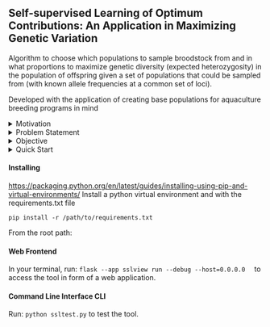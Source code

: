     
## Self-supervised Learning of Optimum Contributions: An Application in Maximizing Genetic Variation

Algorithm to choose which populations to sample broodstock from and in what proportions to maximize genetic diversity (expected heterozygosity) in the population of offspring given a set of populations that could be sampled from (with known allele frequencies at a common set of loci).

Developed with the application of creating base populations for aquaculture breeding programs in mind

<details>
<summary>Motivation</summary>
Diversity of traits in living organisms is controlled by inherited genes. 
Therefore, the success of selective breeding tasks using genetic data predominant in the agricultural sciences is highly correlated with the degree of genetic variants present in the founding populations used for that breeding program. Today, genetic data can be digitally synthesized broadening the genetic variation range that can be obtained for founding a breeding program. A large number of populations, say $n \ge 50$ can now be surveyed as possible candidates that could be in the founder set.


Given a number of populations, $n$, we typically want to select $k\le n$ founding populations for a breeding program in a way that will maximize the genetic variation (or minimize the co-ancestry) of their offspring. For each $1 \le i\le n$ population, available information is a genomic dataset of allele frequencies for $l$ loci. 

</details>

<details>
  <summary>Problem Statement</summary>

  It is usually assumed that all available $n$ populations can be combined and sampled for use in the breeding program, that is, we choose $k=n$ populations. This plan was a sensible about two decades ago when genotyping was expensive. In contrast, in recent times, large-scale genotyping data is cheaper to obtain.  However, choosing broodstock from all of the populations is likely redundant (diminishing returns).

  For optimum cost-effective planning, we would like to evaluate each possible $k$ founding set, where $1\le k\le n$, and pick a $k$ combination at which a further increase in $k$, starts to add little to the average genetic diversity in the group. For example, given a dataset of $n=20$ populations, we may find that choosing between $k=5$ to $k=8$ populations is sufficient to create a successful breeding program.

</details>

<details>
  <summary>Objective</summary>
  Here we present a self-supervised learning algorithm for efficiently solving large-scale problems of this nature. 

  
  Our tool assists with making the decision of which $k$ combination of the $n$ populations to choose and the relative proportion (or number) of broodstock from each? 
  
  
  Given known allele frequencies for $l$ loci in $n$ available populations. The goal of our learning algorithm is to both select a subset $k \le n$ populations and determine the number of individuals to select from each of $k$ populations in a way that maximizes the genetic variation of the given group, with the least diminishing return.
</details>

<details>
  <summary> Quick Start </summary>
  <div>
      To start learning. Choose a configuration. Upload your genetic dataset of $n$ populations with allele frequencies. Header of dataset should be of the common form below: <br><br>
    <table>
      <thead>
        <tr>
          <th>CHROM</th>
          <th>POS</th>
          <th>N_ALLELES</th>
          <th>N_CHR</th>
          <th>{ALLELE:FREQ}</th>
        </tr>
      </thead>
    </table>
    where <strong>CHROM</strong> is a chromosome name, <strong>POS</strong> is a position (loci) in that chromosome, <strong>N_ALLELES</strong> is the number of alleles, <strong>N_CHR</strong> is related to the sample size that was used to calculate the allele frequencies, <strong>{ALLELE:FREQ}</strong> is the dictionary of alleles and their frequencies. 
    
Each line of the $n$ input files should have the same chromosome name and position for all populations. We adopt this particular format of input file, since it can be easily generated from common genotype file formats with existing, widely used software.
  
</div>
</details>



#### Installing

<a>https://packaging.python.org/en/latest/guides/installing-using-pip-and-virtual-environments/ </a>
Install a python virtual environment and with the requirements.txt file

`pip install -r /path/to/requirements.txt`

From the root path: 

#### Web Frontend
In your terminal, run: 
`
flask --app sslview run --debug --host=0.0.0.0  
`
to access the tool in form of a web application.

#### Command Line Interface CLI
Run: `python ssltest.py` to test the tool.










